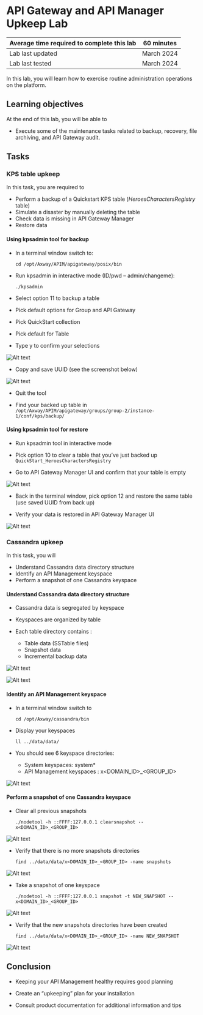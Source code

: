 # API Gateway and API Manager Upkeep Lab 

| Average time required to complete this lab | 60 minutes |
| ---- | ---- |
| Lab last updated | March 2024 |
| Lab last tested | March 2024 |

In this lab, you will learn how to exercise routine administration operations on the platform.




## Learning objectives

At the end of this lab, you will be able to 
* Execute some of the maintenance tasks related to backup, recovery, file archiving, and API Gateway audit.


## Tasks

### KPS table upkeep

In this task, you are required to
* Perform a backup of a Quickstart KPS table (*HeroesCharactersRegistry* table)
* Simulate a disaster by manually deleting the table
* Check data is missing in API Gateway Manager
* Restore data

#### Using kpsadmin tool for backup

* In a terminal window switch to:  
    ```
    cd /opt/Axway/APIM/apigateway/posix/bin
    ```

* Run kpsadmin in interactive mode (ID/pwd – admin/changeme):  
    ```
    ./kpsadmin
    ```

* Select option 11 to backup a table

* Pick default options for Group and API Gateway

* Pick QuickStart collection

* Pick default for Table

* Type y  to confirm your selections

![Alt text](images/image12.png)

* Copy and save UUID (see the screenshot below)

![Alt text](images/image13.png)

* Quit the tool

* Find your backed up table in  
`/opt/Axway/APIM/apigateway/groups/group-2/instance-1/conf/kps/backup/`


#### Using kpsadmin tool for restore

* Run kpsadmin tool in interactive mode

* Pick option 10 to clear a table that you’ve just backed up  
`QuickStart_HeroesCharactersRegistry`

* Go to API Gateway Manager UI and confirm that your table is empty

![Alt text](images/image14.png)

* Back in the terminal window, pick option 12 and restore the same table (use saved UUID from back up)

* Verify your data is restored in API Gateway Manager UI 

![Alt text](images/image15.png)


### Cassandra upkeep

In this task, you will
* Understand Cassandra data directory structure
* Identify an API Management keyspace
* Perform a snapshot of one Cassandra keyspace

#### Understand Cassandra data directory structure

* Cassandra data is segregated by keyspace

* Keyspaces are organized by table

* Each table directory contains :
    * Table data (SSTable files)
    * Snapshot data 
    * Incremental backup data 

![Alt text](images/image17.jpeg)

![Alt text](images/image16.png)

#### Identify an API Management keyspace

* In a terminal window switch to  
    ```
    cd /opt/Axway/cassandra/bin
    ```

* Display your keyspaces  
    ```
    ll ../data/data/
    ```

* You should see 6 keyspace directories:
    * System keyspaces: system*
    * API Management keyspaces : x<DOMAIN_ID>_<GROUP_ID>

![Alt text](images/image18.png)


#### Perform a snapshot of one Cassandra keyspace

* Clear all previous snapshots  
    ```
    ./nodetool -h ::FFFF:127.0.0.1 clearsnapshot -- x<DOMAIN_ID>_<GROUP_ID>
    ```
![Alt text](images/image19.png)

* Verify that there is no more snapshots directories  
    ```
    find ../data/data/x<DOMAIN_ID>_<GROUP_ID> -name snapshots
    ```
![Alt text](images/image20.png)

* Take a snapshot of one keyspace  
    ```
    ./nodetool -h ::FFFF:127.0.0.1 snapshot -t NEW_SNAPSHOT -- x<DOMAIN_ID>_<GROUP_ID>
    ```
![Alt text](images/image21.png)

* Verify that the new snapshots directories have been created  
    ```
    find ../data/data/x<DOMAIN_ID>_<GROUP_ID> -name NEW_SNAPSHOT
    ```
![Alt text](images/image22.png)


## Conclusion

* Keeping your API Management healthy requires good planning

* Create an “upkeeping” plan for your installation

* Consult product documentation for additional information and tips


